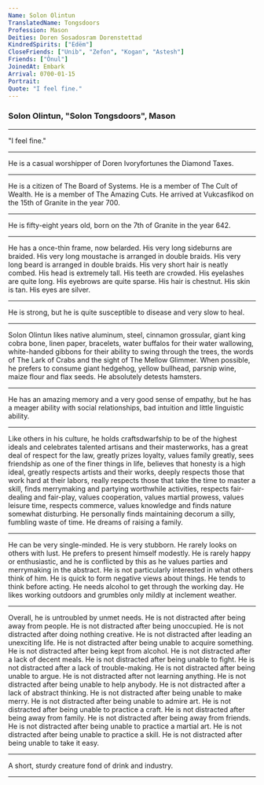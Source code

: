 ```yaml
---
Name: Solon Olintun
TranslatedName: Tongsdoors
Profession: Mason
Deities: Doren Sosadosram Dorenstettad
KindredSpirits: ["Edëm"]
CloseFriends: ["Unib", "Zefon", "Kogan", "Astesh"]
Friends: ["Ònul"]
JoinedAt: Embark
Arrival: 0700-01-15
Portrait:
Quote: "I feel fine."
---
```


### Solon Olintun, "Solon Tongsdoors", Mason

---

"I feel fine."

---

He is a casual worshipper of Doren Ivoryfortunes the Diamond Taxes.

---

He is a citizen of The Board of Systems. He is a member of The Cult of Wealth. He is a member of The Amazing Cuts. He
arrived at Vukcasfikod on the 15th of Granite in the year 700.

---

He is fifty-eight years old, born on the 7th of Granite in the year 642.

---

He has a once-thin frame, now belarded. His very long sideburns are braided. His very long moustache is arranged in
double braids. His very long beard is arranged in double braids. His very short hair is neatly combed. His head is
extremely tall. His teeth are crowded. His eyelashes are quite long. His eyebrows are quite sparse. His hair is
chestnut. His skin is tan. His eyes are silver.

---

He is strong, but he is quite susceptible to disease and very slow to heal.

---

Solon Olintun likes native aluminum, steel, cinnamon grossular, giant king cobra bone, linen paper, bracelets, water
buffalos for their water wallowing, white-handed gibbons for their ability to swing through the trees, the words of The
Lark of Crabs and the sight of The Mellow Glimmer. When possible, he prefers to consume giant hedgehog, yellow bullhead,
parsnip wine, maize flour and flax seeds. He absolutely detests hamsters.

---

He has an amazing memory and a very good sense of empathy, but he has a meager ability with social relationships, bad
intuition and little linguistic ability.

---

Like others in his culture, he holds craftsdwarfship to be of the highest ideals and celebrates talented artisans and
their masterworks, has a great deal of respect for the law, greatly prizes loyalty, values family greatly, sees
friendship as one of the finer things in life, believes that honesty is a high ideal, greatly respects artists and their
works, deeply respects those that work hard at their labors, really respects those that take the time to master a skill,
finds merrymaking and partying worthwhile activities, respects fair-dealing and fair-play, values cooperation, values
martial prowess, values leisure time, respects commerce, values knowledge and finds nature somewhat disturbing. He
personally finds maintaining decorum a silly, fumbling waste of time. He dreams of raising a family.

---

He can be very single-minded. He is very stubborn. He rarely looks on others with lust. He prefers to present himself
modestly. He is rarely happy or enthusiastic, and he is conflicted by this as he values parties and merrymaking in the
abstract. He is not particularly interested in what others think of him. He is quick to form negative views about
things. He tends to think before acting. He needs alcohol to get through the working day. He likes working outdoors and
grumbles only mildly at inclement weather.

---

Overall, he is untroubled by unmet needs. He is not distracted after being away from people. He is not distracted after
being unoccupied. He is not distracted after doing nothing creative. He is not distracted after leading an unexciting
life. He is not distracted after being unable to acquire something. He is not distracted after being kept from alcohol.
He is not distracted after a lack of decent meals. He is not distracted after being unable to fight. He is not
distracted after a lack of trouble-making. He is not distracted after being unable to argue. He is not distracted after
not learning anything. He is not distracted after being unable to help anybody. He is not distracted after a lack of
abstract thinking. He is not distracted after being unable to make merry. He is not distracted after being unable to
admire art. He is not distracted after being unable to practice a craft. He is not distracted after being away from
family. He is not distracted after being away from friends. He is not distracted after being unable to practice a
martial art. He is not distracted after being unable to practice a skill. He is not distracted after being unable to
take it easy.

---

A short, sturdy creature fond of drink and industry.

---
